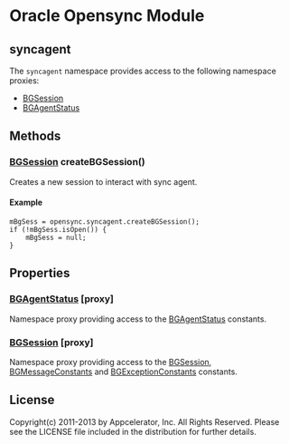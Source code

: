 # Oracle Opensync Module

## syncagent

The `syncagent` namespace provides access to the following namespace proxies:

* [BGSession](bgsession.html)
* [BGAgentStatus](bgagentstatus.html)

## Methods

### [BGSession](bgsession.html) createBGSession()

Creates a new session to interact with sync agent.

#### Example

	mBgSess = opensync.syncagent.createBGSession();
	if (!mBgSess.isOpen()) {
		mBgSess = null;
	}

## Properties

### [BGAgentStatus](bgagentstatus.html) [proxy]

Namespace proxy providing access to the [BGAgentStatus](bgagentstatus.html) constants.

### [BGSession](bgsession.html) [proxy]

Namespace proxy providing access to the [BGSession](bgsession.html), [BGMessageConstants](bgsession.html) and [BGExceptionConstants](bgsession.html) constants.

## License

Copyright(c) 2011-2013 by Appcelerator, Inc. All Rights Reserved. Please see the LICENSE file included in the distribution for further details.
